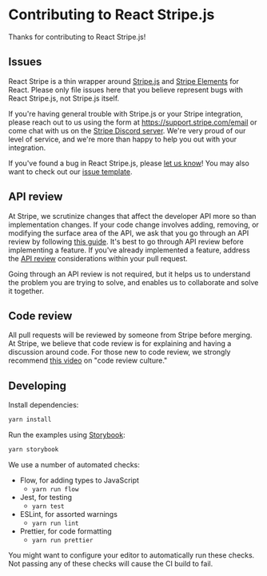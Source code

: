 # Contributing to React Stripe.js

Thanks for contributing to React Stripe.js!

## Issues

React Stripe is a thin wrapper around [Stripe.js] and [Stripe
Elements][elements] for React. Please only file issues here that you believe
represent bugs with React Stripe.js, not Stripe.js itself.

If you're having general trouble with Stripe.js or your Stripe integration,
please reach out to us using the form at <https://support.stripe.com/email> or
come chat with us on the [Stripe Discord server][developer-chat]. We're very
proud of our level of service, and we're more than happy to help you out with
your integration.

If you've found a bug in React Stripe.js, please [let us know][issue]! You may
also want to check out our [issue template][issue-template].

## API review

At Stripe, we scrutinize changes that affect the developer API more so than
implementation changes. If your code change involves adding, removing, or
modifying the surface area of the API, we ask that you go through an API review
by following [this guide][api-review]. It's best to go through API review before
implementing a feature. If you've already implemented a feature, address the
[API review][api-review] considerations within your pull request.

Going through an API review is not required, but it helps us to understand the
problem you are trying to solve, and enables us to collaborate and solve it
together.

## Code review

All pull requests will be reviewed by someone from Stripe before merging. At
Stripe, we believe that code review is for explaining and having a discussion
around code. For those new to code review, we strongly recommend [this
video][code-review] on "code review culture."

## Developing

Install dependencies:

```sh
yarn install
```

Run the examples using [Storybook](https://storybook.js.org/):

```sh
yarn storybook
```

We use a number of automated checks:

- Flow, for adding types to JavaScript
  - `yarn run flow`
- Jest, for testing
  - `yarn test`
- ESLint, for assorted warnings
  - `yarn run lint`
- Prettier, for code formatting
  - `yarn run prettier`

You might want to configure your editor to automatically run these checks. Not
passing any of these checks will cause the CI build to fail.

[code-review]: https://www.youtube.com/watch?v=PJjmw9TRB7s
[api-review]: .github/API_REVIEW.md
[stripe.js]: https://stripe.com/docs/stripe.js
[elements]: https://stripe.com/elements
[issue]: https://github.com/stripe/react-stripe-js/issues/new
[issue-template]: .github/ISSUE_TEMPLATE.md
[developer-chat]: https://stripe.com/go/developer-chat
